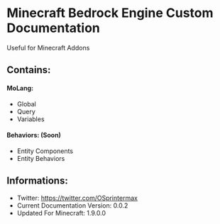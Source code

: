 # Minecraft Bedrock Engine Custom Documentation
Useful for Minecraft Addons

## Contains:
#### MoLang:
- Global
- Query
- Variables
#### Behaviors: (Soon)
- Entity Components
- Entity Behaviors

## Informations:
- Twitter: https://twitter.com/OSprintermax
- Current Documentation Version: 0.0.2
- Updated For Minecraft: 1.9.0.0